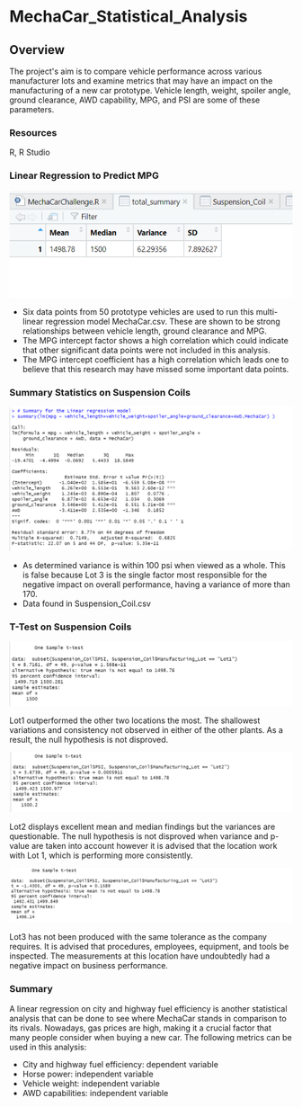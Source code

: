 # MechaCar_Statistical_Analysis

## Overview

The project's aim is to compare vehicle performance across various manufacturer lots and examine metrics that may have an impact on the manufacturing of a new car prototype. Vehicle length, weight, spoiler angle, ground clearance, AWD capability, MPG, and PSI are some of these parameters.

### Resources
R, R Studio

### Linear Regression to Predict MPG

![Linear Regression](images/total_summary.png)

  - Six data points from 50 prototype vehicles are used to run this multi-linear regression model MechaCar.csv. These are shown to be strong relationships between vehicle length, ground clearance and MPG.
  - The MPG intercept factor shows a high correlation which could indicate that other significant data points were not included in this analysis.
  - The MPG intercept coefficient has a high correlation which leads one to believe that this research may have missed some important data points.

### Summary Statistics on Suspension Coils

![Linear Regression Summary](images/summary_linear_regression.png)

  - As determined variance is within 100 psi when viewed as a whole. This is false because Lot 3 is the single factor most responsible for the negative impact on overall performance, having a variance of more than 170.
  - Data found in Suspension_Coil.csv

### T-Test on Suspension Coils

![Lot 1](images/test_lot1.png)

Lot1 outperformed the other two locations the most. The shallowest variations and consistency not observed in either of the other plants. As a result, the null hypothesis is not disproved.

![Lot 2](images/test_lot2.png)

Lot2 displays excellent mean and median findings but the variances are questionable. The null hypothesis is not disproved when variance and p-value are taken into account however it is advised that the location work with Lot 1, which is performing more consistently.

![Lot 3](images/test_lot3.png)

Lot3 has not been produced with the same tolerance as the company requires. It is advised that procedures, employees, equipment, and tools be inspected. The measurements at this location have undoubtedly had a negative impact on business performance.

### Summary

A linear regression on city and highway fuel efficiency is another statistical analysis that can be done to see where MechaCar stands in comparison to its rivals. Nowadays, gas prices are high, making it a crucial factor that many people consider when buying a new car. The following metrics can be used in this analysis:

  - City and highway fuel efficiency: dependent variable
  - Horse power: independent variable
  - Vehicle weight: independent variable
  - AWD capabilities: independent variable
